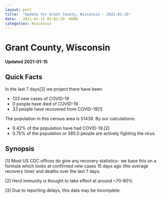 ```yaml
---
layout: post
title:  "Update for Grant County, Wisconsin - 2021-01-15"
date:   2021-01-15 01:01:29 -0600
categories: Wisconsin
---
```


# Grant County, Wisconsin
#### Updated 2021-01-15

## Quick Facts

In the last 7 days[3] we project there have been
- *133* new cases of COVID-19
- *0* people have died of COVID-19
- *33* people have recovered from COVID-19[1]

The population in this census area is 51439. By our calculations:
- 9.42% of the population have had COVID-19.[2]
- 0.75% of the population or 385.0 people are actively fighting the virus.

## Synopsis




[1] Most US CDC offices do give any recovery statistics- we base this on a formula which looks at confirmed new cases
15 days ago (the average recovery time) and deaths over the last 7 days.

[2] Herd Immunity is thought to take effect at around ~70-80%

[3] Due to reporting delays, this data may be incomplete.
 
    